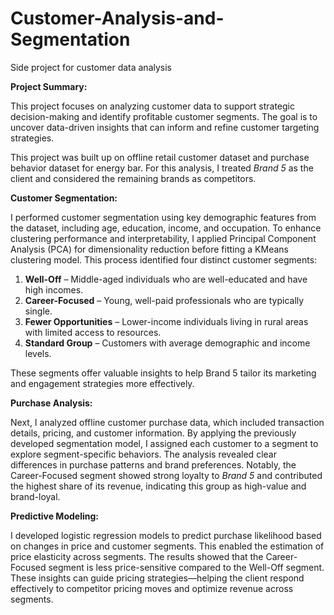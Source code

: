 # Customer-Analysis-and-Segmentation
Side project for customer data analysis

**Project Summary:**

This project focuses on analyzing customer data to support strategic decision-making and identify profitable customer segments. The goal is to uncover data-driven insights that can inform and refine customer targeting strategies.

This project was built up on offline retail customer dataset and purchase behavior dataset for energy bar. For this analysis, I treated *Brand 5* as the client and considered the remaining brands as competitors.

**Customer Segmentation:**

I performed customer segmentation using key demographic features from the dataset, including age, education, income, and occupation. To enhance clustering performance and interpretability, I applied Principal Component Analysis (PCA) for dimensionality reduction before fitting a KMeans clustering model. This process identified four distinct customer segments:

1. **Well-Off** – Middle-aged individuals who are well-educated and have high incomes.
2. **Career-Focused** – Young, well-paid professionals who are typically single.
3. **Fewer Opportunities** – Lower-income individuals living in rural areas with limited access to resources.
4. **Standard Group** – Customers with average demographic and income levels.

These segments offer valuable insights to help Brand 5 tailor its marketing and engagement strategies more effectively.

**Purchase Analysis:**

Next, I analyzed offline customer purchase data, which included transaction details, pricing, and customer information. By applying the previously developed segmentation model, I assigned each customer to a segment to explore segment-specific behaviors. The analysis revealed clear differences in purchase patterns and brand preferences. Notably, the Career-Focused segment showed strong loyalty to *Brand 5* and contributed the highest share of its revenue, indicating this group as high-value and brand-loyal.

**Predictive Modeling:**

I developed logistic regression models to predict purchase likelihood based on changes in price and customer segments. This enabled the estimation of price elasticity across segments. The results showed that the Career-Focused segment is less price-sensitive compared to the Well-Off segment. These insights can guide pricing strategies—helping the client respond effectively to competitor pricing moves and optimize revenue across segments.
